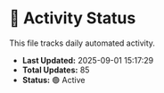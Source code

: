 # 🤖 Activity Status

This file tracks daily automated activity.

- **Last Updated:** 2025-09-01 15:17:29
- **Total Updates:** 85
- **Status:** 🟢 Active
